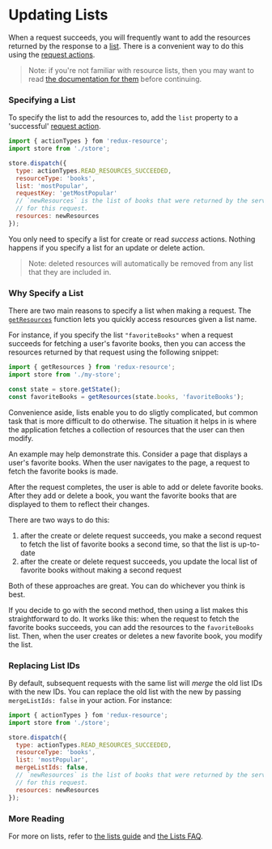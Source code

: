 # Updating Lists

When a request succeeds, you will frequently want to add the resources returned
by the response to a [list](/docs/resources/lists.md). There is a convenient way
to do this using the [request actions](/docs/requests/request-actions.md).

> Note: if you're not familiar with resource lists, then you may want to
> read [the documentation for them](/docs/resources/lists.md) before continuing.  

### Specifying a List

To specify the list to add the resources to, add the `list` property to a 'successful'
[request action](./request-actions.md).

```js
import { actionTypes } fom 'redux-resource';
import store from './store';

store.dispatch({
  type: actionTypes.READ_RESOURCES_SUCCEEDED,
  resourceType: 'books',
  list: 'mostPopular',
  requestKey: 'getMostPopular'
  // `newResources` is the list of books that were returned by the server
  // for this request.
  resources: newResources
});
```

You only need to specify a list for create or read *success* actions. Nothing happens
if you specify a list for an update or delete action.

> Note: deleted resources will automatically be removed from any list that they are
> included in.

### Why Specify a List

There are two main reasons to specify a list when making a request. The
[`getResources`](/docs/api-reference/get-resources.md) function lets you
quickly access resources given a list name.

For instance, if you specify the list `"favoriteBooks"` when a request succeeds
for fetching a user's favorite books, then you can access the resources returned by
that request using the following snippet:

```js
import { getResources } from 'redux-resource';
import store from './my-store';

const state = store.getState();
const favoriteBooks = getResources(state.books, 'favoriteBooks');
```

Convenience aside, lists enable you to do sligtly complicated, but common task that is more
difficult to do otherwise. The situation it helps in is where the application fetches a collection of
resources that the user can then modify.

An example may help demonstrate this. Consider a page that displays a user's favorite books. When the user
navigates to the page, a request to fetch the favorite books is made.

After the request completes, the user is able to add or delete favorite books. After they
add or delete a book, you want the favorite books that are displayed to them to reflect their
changes.

There are two ways to do this:

1. after the create or delete request succeeds, you make a second request to fetch
  the list of favorite books a second time, so that the list is up-to-date
2. after the create or delete request succeeds, you update the local list of favorite books
  without making a second request

Both of these approaches are great. You can do whichever you think is best.

If you decide to go with the second method, then using a list makes this straightforward to do. It
works like this: when the request to fetch the favorite books succeeds, you can add the resources to the
`favoriteBooks` list. Then, when the user creates or deletes a new favorite book, you modify the
list.

### Replacing List IDs

By default, subsequent requests with the same list will _merge_ the old list IDs with the
new IDs. You can replace the old list with the new by passing `mergeListIds: false` in your
action. For instance:

```js
import { actionTypes } fom 'redux-resource';
import store from './store';

store.dispatch({
  type: actionTypes.READ_RESOURCES_SUCCEEDED,
  resourceType: 'books',
  list: 'mostPopular',
  mergeListIds: false,
  // `newResources` is the list of books that were returned by the server
  // for this request.
  resources: newResources
});
```

### More Reading

For more on lists, refer to [the lists guide](/docs/resources/lists.md) and
[the Lists FAQ](/docs/faq/lists.md).
